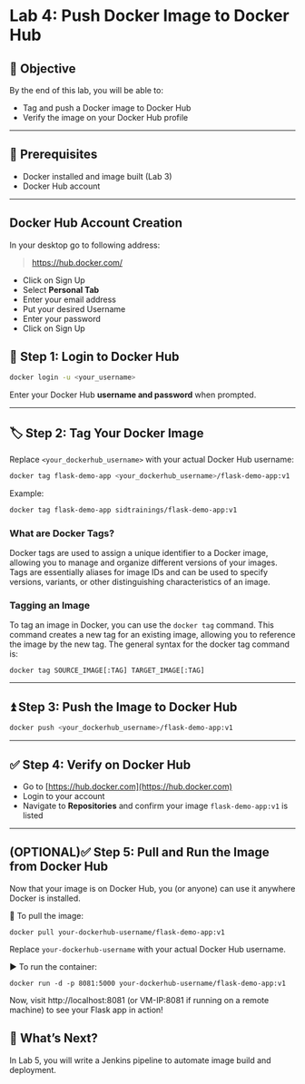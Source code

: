 # Lab 4: Push Docker Image to Docker Hub

## 🧠 Objective
By the end of this lab, you will be able to:
- Tag and push a Docker image to Docker Hub
- Verify the image on your Docker Hub profile

---

## 🔧 Prerequisites
- Docker installed and image built (Lab 3)
- Docker Hub account

---
## Docker Hub Account Creation
In your desktop go to following address:
> https://hub.docker.com/
- Click on Sign Up
- Select **Personal Tab**
- Enter your email address
- Put your desired Username
- Enter your password
- Click on Sign Up

## 👤 Step 1: Login to Docker Hub
```bash
docker login -u <your_username>
```
Enter your Docker Hub **username and password** when prompted.

---

## 🏷️ Step 2: Tag Your Docker Image
Replace `<your_dockerhub_username>` with your actual Docker Hub username:
```bash
docker tag flask-demo-app <your_dockerhub_username>/flask-demo-app:v1
```

Example:
```bash
docker tag flask-demo-app sidtrainings/flask-demo-app:v1
```

### What are Docker Tags?
Docker tags are used to assign a unique identifier to a Docker image, allowing you to manage and organize different versions of your images. Tags are essentially aliases for image IDs and can be used to specify versions, variants, or other distinguishing characteristics of an image.

### Tagging an Image

To tag an image in Docker, you can use the ```docker tag``` command. This command creates a new tag for an existing image, allowing you to reference the image by the new tag. The general syntax for the docker tag command is:
```
docker tag SOURCE_IMAGE[:TAG] TARGET_IMAGE[:TAG]
```

---

## ⏫ Step 3: Push the Image to Docker Hub
```bash
docker push <your_dockerhub_username>/flask-demo-app:v1
```

---

## ✅ Step 4: Verify on Docker Hub
- Go to [https://hub.docker.com](https://hub.docker.com)
- Login to your account
- Navigate to **Repositories** and confirm your image `flask-demo-app:v1` is listed

---
## (OPTIONAL)✅ Step 5: Pull and Run the Image from Docker Hub
Now that your image is on Docker Hub, you (or anyone) can use it anywhere Docker is installed.

🔽 To pull the image:
```
docker pull your-dockerhub-username/flask-demo-app:v1
```
Replace ```your-dockerhub-username``` with your actual Docker Hub username.

▶️ To run the container:
```
docker run -d -p 8081:5000 your-dockerhub-username/flask-demo-app:v1
```
Now, visit http://localhost:8081 (or VM-IP:8081 if running on a remote machine) to see your Flask app in action!

## 🚀 What’s Next?
In Lab 5, you will write a Jenkins pipeline to automate image build and deployment.
